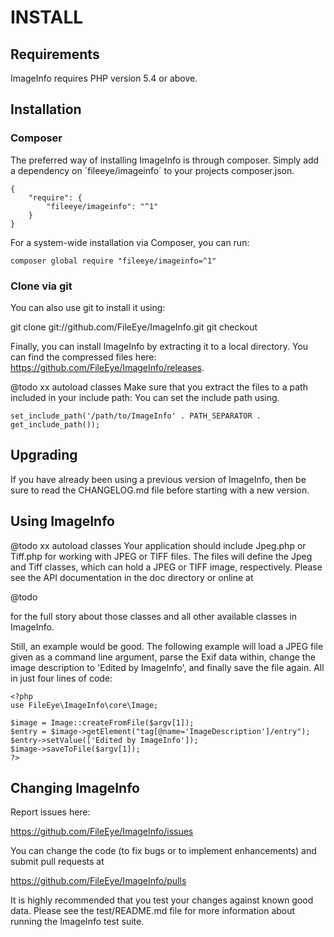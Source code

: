 # INSTALL


## Requirements

ImageInfo requires PHP version 5.4 or above.


## Installation

### Composer

The preferred way of installing ImageInfo is through composer. Simply add a
dependency on ´fileeye/imageinfo´ to your projects composer.json.

    {
        "require": {
            "fileeye/imageinfo": "^1"
        }
    }

For a system-wide installation via Composer, you can run:

    composer global require "fileeye/imageinfo=^1"


### Clone via git

You can also use git to install it using:

  git clone git://github.com/FileEye/ImageInfo.git
  git checkout <tag name>

Finally, you can install ImageInfo by extracting it to a local directory. You can
find the compressed files here: https://github.com/FileEye/ImageInfo/releases.

@todo xx autoload classes
Make sure that you extract the files to a path included in your include path:
You can set the include path using.

    set_include_path('/path/to/ImageInfo' . PATH_SEPARATOR . get_include_path());


## Upgrading

If you have already been using a previous version of ImageInfo, then be sure to
read the CHANGELOG.md file before starting with a new version.


## Using ImageInfo

@todo xx autoload classes
Your application should include Jpeg.php or Tiff.php for working
with JPEG or TIFF files.  The files will define the Jpeg and
Tiff classes, which can hold a JPEG or TIFF image, respectively.
Please see the API documentation in the doc directory or online at

  @todo

for the full story about those classes and all other available classes in
ImageInfo.

Still, an example would be good.  The following example will load a JPEG file
given as a command line argument, parse the Exif data within, change the image
description to 'Edited by ImageInfo', and finally save the file again.
All in just four lines of code:

  ```php5
  <?php
  use FileEye\ImageInfo\core\Image;

  $image = Image::createFromFile($argv[1]);
  $entry = $image->getElement("tag[@name='ImageDescription']/entry");
  $entry->setValue(['Edited by ImageInfo']);
  $image->saveToFile($argv[1]);
  ?>
  ```

## Changing ImageInfo

Report issues here:

  https://github.com/FileEye/ImageInfo/issues

You can change the code (to fix bugs or to implement enhancements) and submit
pull requests at

  https://github.com/FileEye/ImageInfo/pulls

It is highly recommended that you test your changes against known good data.
Please see the test/README.md file for more information about running the
ImageInfo test suite.

